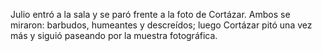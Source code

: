 Julio entró a la sala y se paró frente a la foto de Cortázar. Ambos se miraron: barbudos, humeantes y descreídos; luego Cortázar pitó una vez más y siguió paseando por la muestra fotográfica.

